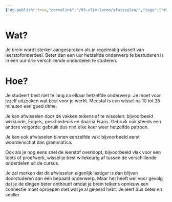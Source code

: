 ```yaml
---
{"dg-publish":true,"permalink":"/99-slim-leren/afwisselen/","tags":["#topic"],"created":"2025-03-04T18:44:51.561+01:00","updated":"2025-02-25T07:59:17.724+01:00"}
---
```


# Wat?

Je brein wordt sterker aangesproken als je regelmatig wisselt van leerstofonderdeel. Beter dan een uur hetzelfde onderwerp te bestuderen is in één uur drie verschillende onderdelen te studeren. 
# Hoe?

Je studeert best niet te lang na elkaar hetzelfde onderwerp. Je moet voor jezelf uitzoeken wat best voor je werkt. Meestal is een wissel na 10 tot 25 minuten een goed ritme. 

Je kan afwisselen door de vakken telkens af te wisselen: bijvoorbeeld wiskunde, Engels, geschiedenis en daarna Frans. Gebruik ook steeds een andere volgorde: gebruik dus niet elke keer weer hetzelfde patroon.

Je kan ook afwisselen binnen eenzelfde vak:  bijvoorbeeld eerst woordenschat dan grammatica.

Ook als je nog eens snel de leerstof overloopt, bijvoorbeeld vlak voor een toets of proefwerk, wissel je best willekeurig af tussen de verschillende onderdelen uit de cursus.

Je zal merken dat dit afwisselen eigenlijk lastiger is dan blijven doorstuderen aan één bepaald onderwerp. Maar het heeft wel voor gevolg dat je de dingen beter onthoudt omdat je brein telkens opnieuw een connectie moet oproepen met wat je al geleerd hebt. Je leert dus beter en sneller.
